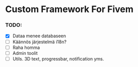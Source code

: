 <h1>Custom Framework For Fivem</h1>

### TODO:
- [X] Dataa menee databaseen
- [ ] Käännös järjestelmä i18n?
- [ ] Raha homma
- [ ] Admin toolit
- [ ] Utils. 3D text, progressbar, notification yms.
